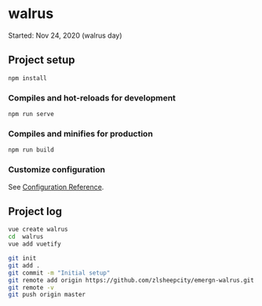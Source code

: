 # walrus
Started: Nov 24, 2020 (walrus day)

## Project setup
```
npm install
```

### Compiles and hot-reloads for development
```
npm run serve
```

### Compiles and minifies for production
```
npm run build
```

### Customize configuration
See [Configuration Reference](https://cli.vuejs.org/config/).




## Project log
```BASH
vue create walrus
cd  walrus
vue add vuetify

git init
git add .
git commit -m "Initial setup"
git remote add origin https://github.com/zlsheepcity/emergn-walrus.git
git remote -v
git push origin master
```


